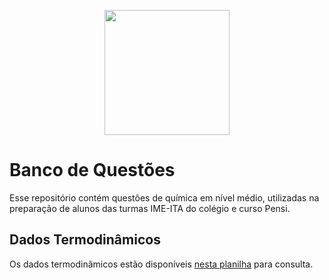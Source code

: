 <p align="center">
  <img width="200" src="https://user-images.githubusercontent.com/55512264/157885822-4e446ca0-1301-429e-9b57-f5a5aa8c5505.png">
</p>

# Banco de Questões

Esse repositório contém questôes de química em nível médio, utilizadas na preparação de alunos das turmas IME-ITA do colégio e curso Pensi.

## Dados Termodinâmicos

Os dados termodinâmicos estão disponíveis [nesta planilha](https://docs.google.com/spreadsheets/d/1lNYtEriCuBZ2hztBSJu8akMtKyZMWEe4iaoBbXvlnc4/edit?usp=sharing) para consulta.
